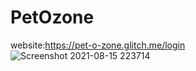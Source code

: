 # PetOzone
website:https://pet-o-zone.glitch.me/login
![Screenshot 2021-08-15 223714](https://user-images.githubusercontent.com/76869950/129486553-5b6853a2-540d-41d8-a374-051acb8757c0.png)
